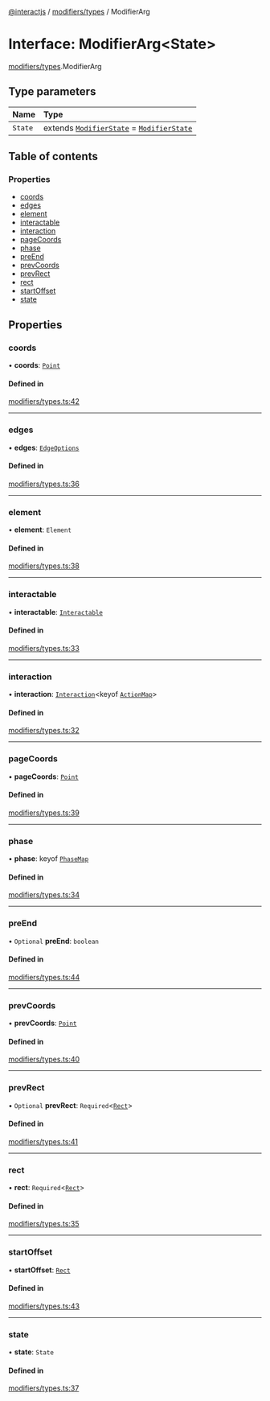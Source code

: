 [@interactjs](../README.md) / [modifiers/types](../modules/modifiers_types.md) / ModifierArg

# Interface: ModifierArg\<State\>

[modifiers/types](../modules/modifiers_types.md).ModifierArg

## Type parameters

| Name | Type |
| :------ | :------ |
| `State` | extends [`ModifierState`](../modules/modifiers_types.md#modifierstate) = [`ModifierState`](../modules/modifiers_types.md#modifierstate) |

## Table of contents

### Properties

- [coords](modifiers_types.ModifierArg.md#coords)
- [edges](modifiers_types.ModifierArg.md#edges)
- [element](modifiers_types.ModifierArg.md#element)
- [interactable](modifiers_types.ModifierArg.md#interactable)
- [interaction](modifiers_types.ModifierArg.md#interaction)
- [pageCoords](modifiers_types.ModifierArg.md#pagecoords)
- [phase](modifiers_types.ModifierArg.md#phase)
- [preEnd](modifiers_types.ModifierArg.md#preend)
- [prevCoords](modifiers_types.ModifierArg.md#prevcoords)
- [prevRect](modifiers_types.ModifierArg.md#prevrect)
- [rect](modifiers_types.ModifierArg.md#rect)
- [startOffset](modifiers_types.ModifierArg.md#startoffset)
- [state](modifiers_types.ModifierArg.md#state)

## Properties

### coords

• **coords**: [`Point`](core_types.Point.md)

#### Defined in

[modifiers/types.ts:42](https://github.com/taye/interact.js/blob/5ca9fe72/packages/@interactjs/modifiers/types.ts#L42)

___

### edges

• **edges**: [`EdgeOptions`](core_types.EdgeOptions.md)

#### Defined in

[modifiers/types.ts:36](https://github.com/taye/interact.js/blob/5ca9fe72/packages/@interactjs/modifiers/types.ts#L36)

___

### element

• **element**: `Element`

#### Defined in

[modifiers/types.ts:38](https://github.com/taye/interact.js/blob/5ca9fe72/packages/@interactjs/modifiers/types.ts#L38)

___

### interactable

• **interactable**: [`Interactable`](../classes/core_Interactable.Interactable.md)

#### Defined in

[modifiers/types.ts:33](https://github.com/taye/interact.js/blob/5ca9fe72/packages/@interactjs/modifiers/types.ts#L33)

___

### interaction

• **interaction**: [`Interaction`](../classes/core_Interaction.Interaction.md)\<keyof [`ActionMap`](core_types.ActionMap.md)\>

#### Defined in

[modifiers/types.ts:32](https://github.com/taye/interact.js/blob/5ca9fe72/packages/@interactjs/modifiers/types.ts#L32)

___

### pageCoords

• **pageCoords**: [`Point`](core_types.Point.md)

#### Defined in

[modifiers/types.ts:39](https://github.com/taye/interact.js/blob/5ca9fe72/packages/@interactjs/modifiers/types.ts#L39)

___

### phase

• **phase**: keyof [`PhaseMap`](core_InteractEvent.PhaseMap.md)

#### Defined in

[modifiers/types.ts:34](https://github.com/taye/interact.js/blob/5ca9fe72/packages/@interactjs/modifiers/types.ts#L34)

___

### preEnd

• `Optional` **preEnd**: `boolean`

#### Defined in

[modifiers/types.ts:44](https://github.com/taye/interact.js/blob/5ca9fe72/packages/@interactjs/modifiers/types.ts#L44)

___

### prevCoords

• **prevCoords**: [`Point`](core_types.Point.md)

#### Defined in

[modifiers/types.ts:40](https://github.com/taye/interact.js/blob/5ca9fe72/packages/@interactjs/modifiers/types.ts#L40)

___

### prevRect

• `Optional` **prevRect**: `Required`\<[`Rect`](core_types.Rect.md)\>

#### Defined in

[modifiers/types.ts:41](https://github.com/taye/interact.js/blob/5ca9fe72/packages/@interactjs/modifiers/types.ts#L41)

___

### rect

• **rect**: `Required`\<[`Rect`](core_types.Rect.md)\>

#### Defined in

[modifiers/types.ts:35](https://github.com/taye/interact.js/blob/5ca9fe72/packages/@interactjs/modifiers/types.ts#L35)

___

### startOffset

• **startOffset**: [`Rect`](core_types.Rect.md)

#### Defined in

[modifiers/types.ts:43](https://github.com/taye/interact.js/blob/5ca9fe72/packages/@interactjs/modifiers/types.ts#L43)

___

### state

• **state**: `State`

#### Defined in

[modifiers/types.ts:37](https://github.com/taye/interact.js/blob/5ca9fe72/packages/@interactjs/modifiers/types.ts#L37)

